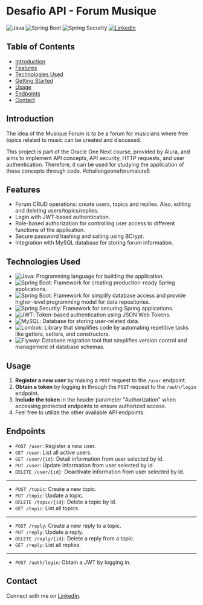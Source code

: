 # Desafio API - Forum Musique

![Java](https://img.shields.io/badge/Java-8%2B-orange) ![Spring Boot](https://img.shields.io/badge/Spring%20Boot-3-blue) ![Spring Security](https://img.shields.io/badge/Spring%20Security-6-green) [![LinkedIn](https://img.shields.io/badge/Connect%20on-LinkedIn-blue)](https://www.linkedin.com/in/oihenriquegomes/)

## Table of Contents

- [Introduction](#introduction)
- [Features](#features)
- [Technologies Used](#technologies-used)
- [Getting Started](#getting-started)
- [Usage](#usage)
- [Endpoints](#endpoints)
- [Contact](#contact)

## Introduction

The idea of the Musique Forum is to be a forum for musicians where free topics related to music can be created and discussed.

This project is part of the Oracle One Next course, provided by Alura, and aims to implement API concepts, API security, HTTP requests, and user authentication. Therefore, it can be used for studying the application of these concepts through code. #challengeoneforumalura5


## Features

- Forum CRUD operations: create users, topics and replies. Also, editing and deleting users/topics/replies.
- Login with JWT-based authentication.
- Role-based authorization for controlling user access to different functions of the application.
- Secure password hashing and salting using BCrypt.
- Integration with MySQL database for storing forum information.

## Technologies Used

- ![Java](https://img.shields.io/badge/Java-8%2B-orange): Programming language for building the application.
- ![Spring Boot](https://img.shields.io/badge/Spring%20Boot-3-green): Framework for creating production-ready Spring applications.
- ![Spring Boot](https://img.shields.io/badge/Spring%20Data-2023.0.4-green): Framework for simplify database access and provide higher-level programming model for data repositories.
- ![Spring Security](https://img.shields.io/badge/Spring%20Security-6-green): Framework for securing Spring applications.
- ![JWT](https://img.shields.io/badge/JWT-JSON%20Web%20Token-yellow): Token-based authentication using JSON Web Tokens.
- ![MySQL](https://img.shields.io/badge/MySQL-Database-blue): Database for storing user-related data.
- ![Lombok](https://img.shields.io/badge/Lombok-red): Library that simplifies code by automating repetitive tasks like getters, setters, and constructors.
- ![Flyway](https://img.shields.io/badge/Flyway-Migrations-red): Database migration tool that simplifies version control and management of database schemas.

## Usage

1. **Register a new user** by making a `POST` request to the `/user` endpoint.
2. **Obtain a token** by logging in through the `POST` request to the `/auth/login` endpoint.
3. **Include the token** in the header parameter "Authorization" when accessing protected endpoints to ensure authorized access.
4. Feel free to utilize the other available API endpoints.

## Endpoints

- `POST /user`: Register a new user.
- `GET /user`: List all active users.
- `GET /user/{id}`: Detail information from user selected by id.
- `PUT /user`: Update information from user selected by id.
- `DELETE /user/{id}`: Deactivate information from user selected by id.
---
- `POST /topic`: Create a new topic.
- `PUT /topic`: Update a topic.
- `DELETE /topic/{id}`: Delete a topic by id.
- `GET /topic`: List all topics.
---
- `POST /reply`: Create a new reply to a topic.
- `PUT /reply`: Update a reply.
- `DELETE /reply/{id}`: Delete a reply from a topic.
- `GET /reply`: List all replies.
---

- `POST /auth/login`: Obtain a JWT by logging in.


## Contact

Connect with me on [LinkedIn](https://www.linkedin.com/in/oihenriquegomes/).

